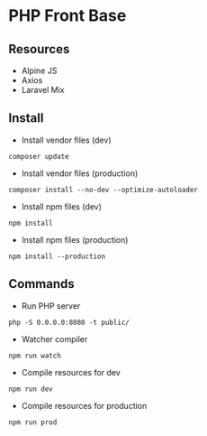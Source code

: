 # PHP Front Base

## Resources

- Alpine JS
- Axios
- Laravel Mix

## Install

- Install vendor files (dev)
```
composer update
```

- Install vendor files (production)
```
composer install --no-dev --optimize-autoloader
```

- Install npm files (dev)
```
npm install
```

- Install npm files (production)
```
npm install --production
```

## Commands

- Run PHP server
```
php -S 0.0.0.0:8080 -t public/
```

- Watcher compiler
```
npm run watch
```

- Compile resources for dev
```
npm run dev
```

- Compile resources for production
```
npm run prod
```